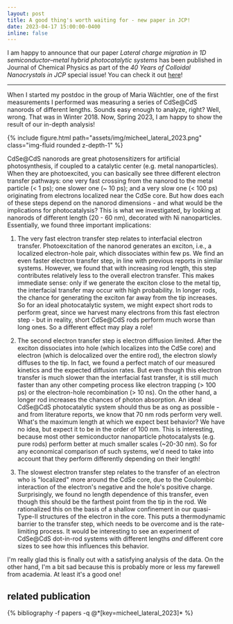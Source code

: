 ```yaml
---
layout: post
title: A good thing's worth waiting for - new paper in JCP!
date: 2023-04-17 15:00:00-0400
inline: false
---
```


I am happy to announce that our paper *Lateral charge migration in 1D semiconductor–metal hybrid photocatalytic systems* has been published in Journal of Chemical Physics as part of the *40 Years of Colloidal Nanocrystals in JCP* special issue! You can check it out [here](https://aip.scitation.org/doi/10.1063/5.0144785)!

***

When I started my postdoc in the group of Maria Wächtler, one of the first measurements I performed was measuring a series of CdSe@CdS nanorods of different lengths. Sounds easy enough to analyze, right? Well, wrong. That was in Winter 2018. Now, Spring 2023, I am happy to show the result of our in-depth analysis!

 {% include figure.html path="assets/img/micheel_lateral_2023.png" class="img-fluid rounded z-depth-1" %}

CdSe@CdS nanorods are great photosensitizers for artificial photosynthesis, if coupled to a catalytic center (e.g. metal nanoparticles). When they are photoexcited, you can basically see three different electron transfer pathways: one very fast crossing from the nanorod to the metal particle (< 1 ps); one slower one (~ 10 ps); and a very slow one (< 100 ps) originating from electrons localized near the CdSe core. But how does each of these steps depend on the nanorod dimensions - and what would be the implications for photocatalysis? This is what we investigated, by looking at nanorods of different length (20 - 60 nm), decorated with Ni nanoparticles. Essentially, we found three important implications:

1. The very fast electron transfer step relates to interfacial electron transfer. Photoexcitation of the nanorod generates an exciton, i.e., a localized electron-hole pair, which dissociates within few ps. We find an even faster electron transfer step, in line with previous reports in similar systems. However, we found that with increasing rod length, this step contributes relatively less to the overall electron transfer. This makes immediate sense: only if we generate the exciton close to the metal tip, the interfacial transfer may occur with high probability. In longer rods, the chance for generating the exciton far away from the tip increases. So for an ideal photocatalytic system, we might expect short rods to perform great, since we harvest many electrons from this fast electron step - but in reality, short CdSe@CdS rods perform much worse than long ones. So a different effect may play a role!

2. The second electron transfer step is electron diffusion limited. After the exciton dissociates into hole (which localizes into the CdSe core) and electron (which is delocalized over the entire rod), the electron slowly diffuses to the tip. In fact, we found a perfect match of our measured kinetics and the expected diffusion rates. But even though this electron transfer is much slower than the interfacial fast transfer, it is still much faster than any other competing process like electron trapping (> 100 ps) or the electron-hole recombination (> 10 ns). On the other hand, a longer rod increases the chances of photon absorption. An ideal CdSe@CdS photocatalytic system should thus be as ong as possible - and from literature reports, we know that 70 nm rods perform very well. What's the maximum length at which we expect best behavior? We have no idea, but expect it to be in the order of 100 nm. This is interesting, because most other semiconductor nanoparticle photocatalysts (e.g. pure rods) perform better at much smaller scales (~20-30 nm). So for any economical comparison of such systems, we'd need to take into account that they perform differently depending on their length!

3. The slowest electron transfer step relates to the transfer of an electron who is "localized" more around the CdSe core, due to the Coulombic interaction of the electron's negative and the hole's positive charge. Surprisingly, we found no length dependence of this transfer, even though this should be the farthest point from the tip in the rod. We rationalized this on the basis of a shallow confinement in our quasi-Type-II structures of the electron in the core. This puts a thermodynamic barrier to the transfer step, which needs to be overcome and is the rate-limiting process. It would be interesting to see an experiment of CdSe@CdS dot-in-rod systems with different lengths *and* different core sizes to see how this influences this behavior.

I'm really glad this is finally out with a satisfying analysis of the data. On the other hand, I'm a bit sad because this is probably more or less my farewell from academia. At least it's a good one!

## related publication
<div class="publications">
  {% bibliography -f papers -q @*[key=micheel_lateral_2023]* %}
</div>
